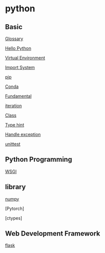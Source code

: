# python

## Basic

[Glossary](python-glossary.md)

[Hello Python](python-hello-python.md)

[Virtual Environment](python-virtual-environment.md)

[Import System](python-import-system.md)

[pip](python-pip.md)

[Conda](python-conda.md)

[Fundamental](python-fundamental.md)

[iteration](python-iteration.md)

[Class](python-class.md)

[Type hint](python-type-hint.md)

[Handle exception](python-handle-exception.md)

[unittest](python-unittest.md)

## Python Programming

[WSGI](python-wsgi.md)

## library

[numpy](python-numpy.md)

[Pytorch]

[ctypes]

## Web Development Framework

[flask](python-flask.md)

